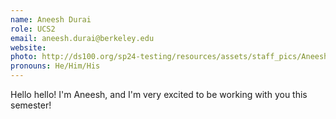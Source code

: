 ```yaml
---
name: Aneesh Durai
role: UCS2
email: aneesh.durai@berkeley.edu
website: 
photo: http://ds100.org/sp24-testing/resources/assets/staff_pics/Aneesh_Durai.jpg
pronouns: He/Him/His
---
```

Hello hello! I'm Aneesh, and I'm very excited to be working with you this semester!
